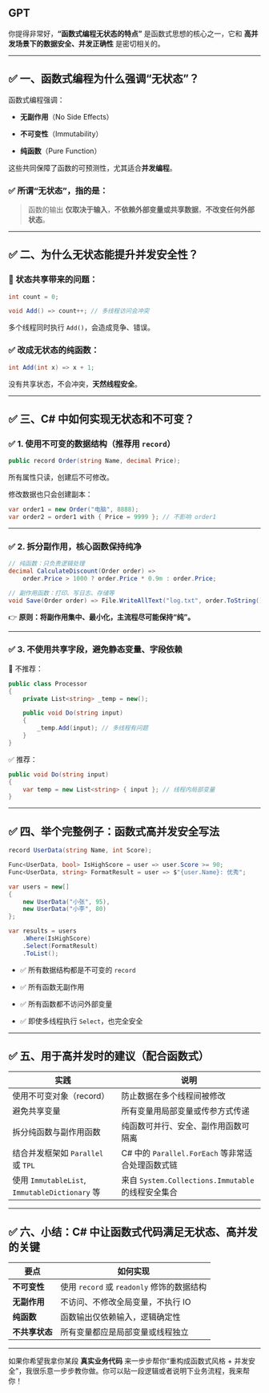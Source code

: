 ## GPT
你提得非常好，**“函数式编程无状态的特点”** 是函数式思想的核心之一，它和 **高并发场景下的数据安全、并发正确性** 是密切相关的。

---

## ✅ 一、函数式编程为什么强调“无状态”？

函数式编程强调：

- **无副作用**（No Side Effects）
    
- **不可变性**（Immutability）
    
- **纯函数**（Pure Function）
    

这些共同保障了函数的可预测性，尤其适合**并发编程**。

### ✅ 所谓“无状态”，指的是：

> 函数的输出 **仅取决于输入**，**不依赖外部变量或共享数据**，**不改变任何外部状态**。

---

## ✅ 二、为什么无状态能提升并发安全性？

### 🚨 状态共享带来的问题：

```csharp
int count = 0;

void Add() => count++; // 多线程访问会冲突
```

多个线程同时执行 `Add()`，会造成竞争、错误。

### ✅ 改成无状态的纯函数：

```csharp
int Add(int x) => x + 1;
```

没有共享状态，不会冲突，**天然线程安全**。

---

## ✅ 三、C# 中如何实现无状态和不可变？

### ✅ 1. 使用不可变的数据结构（推荐用 `record`）

```csharp
public record Order(string Name, decimal Price);
```

所有属性只读，创建后不可修改。

修改数据也只会创建副本：

```csharp
var order1 = new Order("电脑", 8888);
var order2 = order1 with { Price = 9999 }; // 不影响 order1
```

---

### ✅ 2. 拆分副作用，核心函数保持纯净

```csharp
// 纯函数：只负责逻辑处理
decimal CalculateDiscount(Order order) =>
    order.Price > 1000 ? order.Price * 0.9m : order.Price;

// 副作用函数：打印、写日志、存储等
void Save(Order order) => File.WriteAllText("log.txt", order.ToString());
```

👉 **原则：将副作用集中、最小化，主流程尽可能保持“纯”。**

---

### ✅ 3. 不使用共享字段，避免静态变量、字段依赖

🚫 不推荐：

```csharp
public class Processor
{
    private List<string> _temp = new();

    public void Do(string input)
    {
        _temp.Add(input); // 多线程有问题
    }
}
```

✅ 推荐：

```csharp
public void Do(string input)
{
    var temp = new List<string> { input }; // 线程内局部变量
}
```

---

## ✅ 四、举个完整例子：函数式高并发安全写法

```csharp
record UserData(string Name, int Score);

Func<UserData, bool> IsHighScore = user => user.Score >= 90;
Func<UserData, string> FormatResult = user => $"{user.Name}: 优秀";

var users = new[]
{
    new UserData("小张", 95),
    new UserData("小李", 80)
};

var results = users
    .Where(IsHighScore)
    .Select(FormatResult)
    .ToList();
```

- ✅ 所有数据结构都是不可变的 `record`
    
- ✅ 所有函数无副作用
    
- ✅ 所有函数都不访问外部变量
    
- ✅ 即使多线程执行 `Select`，也完全安全
    

---

## ✅ 五、用于高并发时的建议（配合函数式）

|实践|说明|
|---|---|
|使用不可变对象（record）|防止数据在多个线程间被修改|
|避免共享变量|所有变量用局部变量或传参方式传递|
|拆分纯函数与副作用函数|纯函数可并行、安全、副作用函数可隔离|
|结合并发框架如 `Parallel` 或 `TPL`|C# 中的 `Parallel.ForEach` 等非常适合处理函数式链|
|使用 `ImmutableList`, `ImmutableDictionary` 等|来自 `System.Collections.Immutable` 的线程安全集合|

---

## ✅ 六、小结：C# 中让函数式代码满足无状态、高并发的关键

|要点|如何实现|
|---|---|
|**不可变性**|使用 `record` 或 `readonly` 修饰的数据结构|
|**无副作用**|不访问、不修改全局变量，不执行 IO|
|**纯函数**|函数输出仅依赖输入，逻辑确定性|
|**不共享状态**|所有变量都应是局部变量或线程独立|

---

如果你希望我拿你某段 **真实业务代码** 来一步步帮你“重构成函数式风格 + 并发安全”，我很乐意一步步教你做。你可以贴一段逻辑或者说明下业务流程，我来帮你！